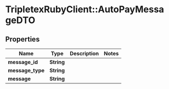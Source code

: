 # TripletexRubyClient::AutoPayMessageDTO

## Properties
Name | Type | Description | Notes
------------ | ------------- | ------------- | -------------
**message_id** | **String** |  | 
**message_type** | **String** |  | 
**message** | **String** |  | 


